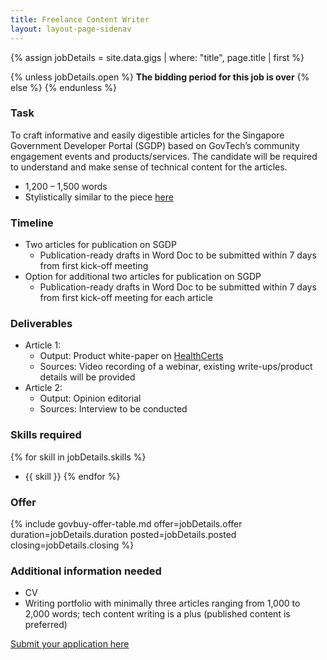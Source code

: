 ```yaml
---
title: Freelance Content Writer
layout: layout-page-sidenav
---
```


{% assign jobDetails = site.data.gigs | where: "title", page.title | first %}

{% unless jobDetails.open %}
**The bidding period for this job is over**
{% else %}
{% endunless %}

### Task

To craft informative and easily digestible articles for the Singapore Government Developer Portal (SGDP) based on GovTech’s community engagement events and products/services. The candidate will be required to understand and make sense of technical content for the articles.

- 1,200 – 1,500 words
- Stylistically similar to the piece [here](https://medium.com/ndi-sg/stack-x-webinar-national-digital-identity-stack-introduction-to-ndi-34b5dbed9565)

### Timeline

- Two articles for publication on SGDP
  - Publication-ready drafts in Word Doc to be submitted
  within 7 days from first kick-off meeting
- Option for additional two articles for publication on SGDP
  - Publication-ready drafts in Word Doc to be submitted within 7 days from first kick-off meeting for each article

### Deliverables

- Article 1:
  - Output: Product white-paper on [HealthCerts](https://www.developer.tech.gov.sg/technologies/digital-solutions-to-address-covid-19/healthcerts)
  - Sources: Video recording of a webinar, existing write-ups/product details will be provided
- Article 2:
  - Output: Opinion editorial
  - Sources: Interview to be conducted

### Skills required

{% for skill in jobDetails.skills %}
- {{ skill }}
{% endfor %}

### Offer

{% include govbuy-offer-table.md
  offer=jobDetails.offer duration=jobDetails.duration
  posted=jobDetails.posted closing=jobDetails.closing %}

### Additional information needed

- CV
- Writing portfolio with minimally three articles ranging from 1,000 to 2,000 words; tech content writing is a plus (published content is preferred)
<a href="{{ jobDetails.bid_link }}" class="sgds-button is-primary">
  Submit your application here
</a>
